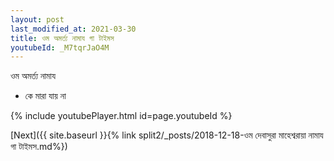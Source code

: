 ```yaml
---
layout: post
last_modified_at: 2021-03-30
title: ওম অমর্ত্য নামায গা টাইমস
youtubeId: _M7tqrJaO4M
---
```

 
 
 ওম অমর্ত্য নামায  
 
 -  কে মারা যায় না 
 
  
 
  
 
 
 
 
 
 


{% include youtubePlayer.html id=page.youtubeId %}
 
[Next]({{ site.baseurl }}{% link  split2/_posts/2018-12-18-ওম দেবাসুরা মাহেশ্বরায়া নামায গা টাইমস.md%})
 
